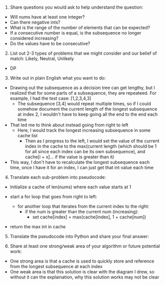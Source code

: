 1. Share questions you would ask to help understand the question:
- Will nums have at least one integer?
- Can there negative ints?
- What is the range of the number of elements that can be expected?
- If a consecutive number is equal, is the subsequence no longer considered increasing?
- Do the values have to be consecutive?

2. List out 2-3 types of problems that we might consider and our belief of match: Likely, Neutral, Unlikely
- DP

3. Write out in plain English what you want to do: 
- Drawing out the subsequence as a decision tree can get lengthy, but I realized that for some parts of a subsequence, they are repeateed. For example, I had the test case: [1,2,3,4,3]
  - The subsequence [3,4] would repeat multiple times, so if I could somehow document the current length of the longest subsequence at index 2, I wouldn't have to keep going all the end to the end each time
- That led me to think about instead going from right to left
  - Here, I would track the longest increasing subsequence in some cache list
    - Then as I progress to the left, I would set the value of the current index in the cache to the max(current length (which should be 1 for all since each index can be its own subsequence), and cache[i + x]... if the value is greater than it)
- This way, I don't have to recalculate the longest subsequence each time, once I have it for an index, I can just get that int value each time 

4. Translate each sub-problem into pseudocode:
- Initialize a cache of len(nums) where each value starts at 1

- start a for loop that goes from right to left:
  - for another loop that iterates from the current index to the right:
    - if the num is greater than the current num (increasing): 
      - set cache[index] = max(cache[index], 1 + cache[num])

- return the max int in cache

5. Translate the pseudocode into Python and share your final answer:
  <!-- class Solution:
    def lengthOfLIS(self, nums: List[int]) -> int:
        cache = [1] * len(nums)

        for i in range(len(nums) - 1, -1, -1):
            for j in range(i + 1, len(nums)):
                if nums[j] > nums[i]:
                    cache[i] = max(cache[i], 1 + cache[j])
        
        return max(cache) -->

6. Share at least one strong/weak area of your algorithm or future potential work:
- One strong area is that a cache is used to quickly store and reference from the longest subsequence at each index
- One weak area is that this solution is clear with the diagram I drew, so without it can the explaination, why this solution works may not be clear